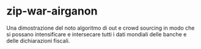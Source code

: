 zip-war-airganon
================

Una dimostrazione del noto algoritmo di out e crowd sourcing in modo che si possano intensificare e intersecare tutti i dati mondiali delle banche e delle dichiarazioni fiscali.